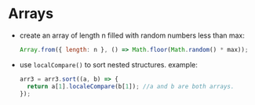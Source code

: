 # Arrays

* create an array of length n filled with random numbers less than max:

  ```javascript
  Array.from({ length: n }, () => Math.floor(Math.random() * max));
  ```

* use `localCompare()` to sort nested structures. example:

  ```javascript
  arr3 = arr3.sort((a, b) => {
    return a[1].localeCompare(b[1]); //a and b are both arrays.
  });
  ```

